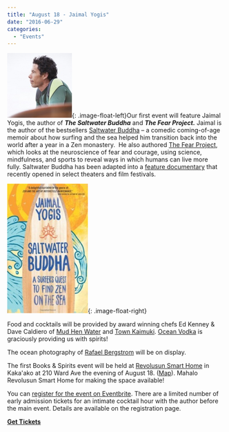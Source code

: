 ```yaml
---
title: "August 18 - Jaimal Yogis"
date: "2016-06-29"
categories: 
  - "Events"
---
```


![Jaimal Yogis](images/jaimal2-150x150.jpg){: .image-float-left}Our first event will feature Jaimal Yogis, the author of **_The Saltwater Buddha_** and **_The Fear Project._** Jaimal is the author of the bestsellers [Saltwater Buddha](http://www.amazon.com/gp/product/0861715357/ref=as_li_tf_tl?ie=UTF8&tag=jainikyog-20&linkCode=as2&camp=1789&creative=9325&creativeASIN=0861715357) – a comedic coming-of-age memoir about how surfing and the sea helped him transition back into the world after a year in a Zen monastery.  He also authored [The Fear Project](https://www.amazon.com/Fear-Project-Emotion-Survival-Success/dp/1609611756/ref=sr_1_1?ie=UTF8&qid=1468312854&sr=8-1&keywords=The+Fear+Project), which looks at the neuroscience of fear and courage, using science, mindfulness, and sports to reveal ways in which humans can live more fully. Saltwater Buddha has been adapted into a [feature documentary](http://www.saltwaterbuddha.org/) that recently opened in select theaters and film festivals.

![](images/saltwater-187x300.jpg){: .image-float-right}

Food and cocktails will be provided by award winning chefs Ed Kenney & Dave Caldiero of [Mud Hen Water](http://www.mudhenwater.com/) and [Town Kaimuki](http://www.townkaimuki.com/). [Ocean Vodka](http://www.oceanvodka.com) is graciously providing us with spirits!

The ocean photography of [Rafael Bergstrom](http://www.raftography.com/) will be on display.

The first Books & Spirits event will be held at [Revolusun Smart Home](http://www.revolusun.com/) in Kaka'ako at 210 Ward Ave the evening of August 18. ([Map](https://www.google.com/maps/place/RevoluSun+Smart+Home/@21.2946221,-157.8616958,16.19z/data=!4m13!1m7!3m6!1s0x7c006df1f8650d73:0x4a05964d0c67c39f!2sRevoluSun+Smart+Home!3b1!8m2!3d21.2954579!4d-157.858027!3m4!1s0x7c006df1f8650d73:0x4a05964d0c67c39f!8m2!3d21.2954579!4d-157.858027)). Mahalo Revolusun Smart Home for making the space available!

You can [register for the event on Eventbrite](https://www.eventbrite.com/e/books-spirits-wauthor-jaimal-yogis-saltwater-buddha-tickets-26591791765). There are a limited number of early admission tickets for an intimate cocktail hour with the author before the main event. Details are available on the registration page. 

[**Get Tickets**](https://www.eventbrite.com/e/books-spirits-wauthor-jaimal-yogis-saltwater-buddha-tickets-26591791765)
